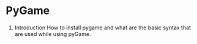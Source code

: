 # PyGame

1. Introduction
How to install pygame and what are the basic syntax that are used while using pyGame.
